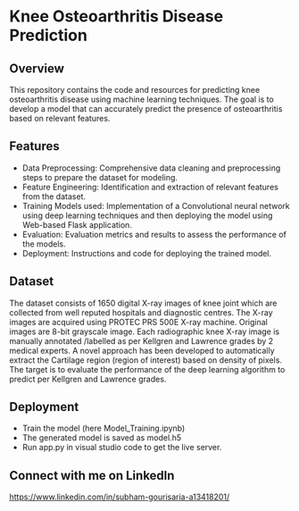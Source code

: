 # Knee Osteoarthritis Disease Prediction

## Overview
This repository contains the code and resources for predicting knee osteoarthritis disease using machine learning techniques. The goal is to develop a model that can accurately predict the presence of osteoarthritis based on relevant features.

## Features
* Data Preprocessing: Comprehensive data cleaning and preprocessing steps to prepare the dataset for modeling.
* Feature Engineering: Identification and extraction of relevant features from the dataset.
* Training Models used: Implementation of a Convolutional neural network using deep learning techniques and then deploying the model using Web-based Flask application.
* Evaluation: Evaluation metrics and results to assess the performance of the models.
* Deployment: Instructions and code for deploying the trained model.

## Dataset
The dataset consists of 1650 digital X-ray images of knee joint which are collected from well reputed hospitals and diagnostic centres. The X-ray images are acquired using PROTEC PRS 500E X-ray machine. Original images are 8-bit grayscale image. Each radiographic knee X-ray image is manually annotated /labelled as per Kellgren and Lawrence grades by 2 medical experts. A novel approach has been developed to automatically extract the Cartilage region (region of interest) based on density of pixels. The target is to evaluate the performance of the deep learning algorithm to predict per Kellgren and Lawrence grades.

## Deployment
* Train the model (here Model_Training.ipynb)
* The generated model is saved as model.h5
* Run app.py in visual studio code to get the live server.

## Connect with me on Linkedln
https://www.linkedin.com/in/subham-gourisaria-a13418201/
